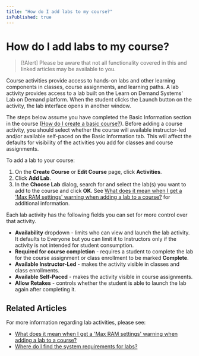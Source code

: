 ```yaml
---
title: "How do I add labs to my course?"
isPublished: true
---
```


# How do I add labs to my course?

> [!Alert] Please be aware that not all functionality covered in this and linked articles may be available to you. 

Course activities provide access to hands-on labs and other learning components in classes, course assignments, and learning paths. A lab activity provides access to a lab built on the Learn on Demand Systems' Lab on Demand platform. When the student clicks the Launch button on the activity, the lab interface opens in another window. 

The steps below assume you have completed the Basic Information section in the course ([How do I create a basic course?](./overall/create-course.md)). Before adding a course activity, you should select whether the course will available instructor-led and/or available self-paced on the Basic Information tab. This will affect the defaults for visibility of the activities you add for classes and course assignments.

To add a lab to your course:
1. On the **Create Course** or **Edit Course** page, click **Activities**.
1. Click **Add Lab**.
1. In the **Choose Lab** dialog, search for and select the lab(s) you want to add to the course and click **OK**. See [What does it mean when I get a 'Max RAM settings' warning when adding a lab to a course?](max-ram.md) for additional information.

Each lab activity has the following fields you can set for more control over that activity.
- **Availability** dropdown - limits who can view and launch the lab activity. It defaults to Everyone but you can limit it to Instructors only if the activity is not intended for student consumption.
- **Required for course completion** - requires a student to complete the lab for the course assignment or class enrollment to be marked **Complete**.
- **Available Instructor-Led** - makes the activity visible in classes and class enrollments.
- **Available Self-Paced** - makes the activity visible in course assignments.
- **Allow Retakes** - controls whether the student is able to launch the lab again after completing it.

## Related Articles
For more information regarding lab activities, please see:
- [What does it mean when I get a 'Max RAM settings' warning when adding a lab to a course?](max-ram.md)
- [Where do I find the system requirements for labs?](find-system-requirements-for-labs.md)
